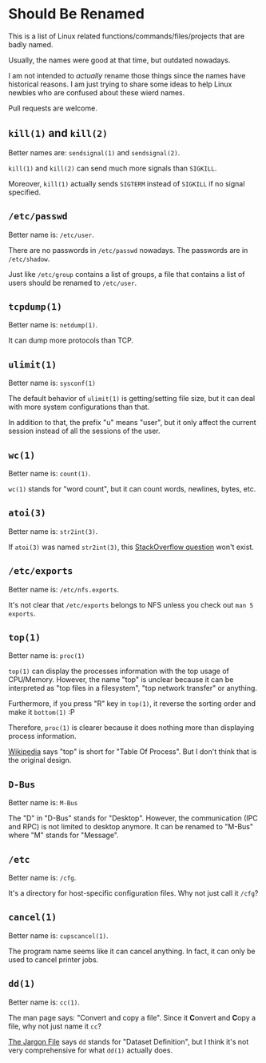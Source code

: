 # Should Be Renamed

This is a list of Linux related functions/commands/files/projects that are badly named.

Usually, the names were good at that time, but outdated nowadays.

I am not intended to *actually* rename those things since the names have historical reasons. I am just trying to share some ideas to help Linux newbies who are confused about these wierd names.

Pull requests are welcome.


## `kill(1)` and `kill(2)`

Better names are: `sendsignal(1)` and `sendsignal(2)`.

`kill(1)` and `kill(2)` can send much more signals than `SIGKILL`.

Moreover, `kill(1)` actually sends `SIGTERM` instead of `SIGKILL` if no signal specified.


## `/etc/passwd`

Better name is: `/etc/user`.

There are no passwords in `/etc/passwd` nowadays. The passwords are in `/etc/shadow`.

Just like `/etc/group` contains a list of groups, a file that contains a list of users should be renamed to `/etc/user`.


## `tcpdump(1)`

Better name is: `netdump(1)`.

It can dump more protocols than TCP.


## `ulimit(1)`

Better name is: `sysconf(1)`

The default behavior of `ulimit(1)` is getting/setting file size, but it can deal with more system configurations than that.

In addition to that, the prefix "u" means "user", but it only affect the current session instead of all the sessions of the user.


## `wc(1)`

Better name is: `count(1)`.

`wc(1)` stands for "word count", but it can count words, newlines, bytes, etc.


## `atoi(3)`

Better name is: `str2int(3)`.

If `atoi(3)` was named `str2int(3)`, this [StackOverflow question](https://stackoverflow.com/questions/2909768/where-did-the-name-atoi-come-from) won't exist.


## `/etc/exports`

Better name is: `/etc/nfs.exports`.

It's not clear that `/etc/exports` belongs to NFS unless you check out `man 5 exports`.


## `top(1)`

Better name is: `proc(1)`

`top(1)` can display the processes information with the top usage of CPU/Memory. However, the name "top" is unclear because it can be interpreted as "top files in a filesystem", "top network transfer" or anything.

Furthermore, if you press "R" key in `top(1)`, it reverse the sorting order and make it `bottom(1)` :P

Therefore, `proc(1)` is clearer because it does nothing more than displaying process information.

[Wikipedia](https://en.wikipedia.org/wiki/Top_%28software%29) says "top" is short for "Table Of Process". But I don't think that is the original design.


## `D-Bus`

Better name is: `M-Bus`

The "D" in "D-Bus" stands for "Desktop". However, the communication (IPC and RPC) is not limited to desktop anymore. It can be renamed to "M-Bus" where "M" stands for "Message".


## `/etc`

Better name is: `/cfg`.

It's a directory for host-specific configuration files. Why not just call it `/cfg`?


## `cancel(1)`

Better name is: `cupscancel(1)`.

The program name seems like it can cancel anything. In fact, it can only be used to cancel printer jobs.


## `dd(1)`

Better name is: `cc(1)`.

The man page says: "Convert and copy a file". Since it **C**onvert and **C**opy a file, why not just name it `cc`?

[The Jargon File](http://www.catb.org/jargon/html/D/dd.html) says `dd` stands for "Dataset Definition", but I think it's not very comprehensive for what `dd(1)` actually does.
